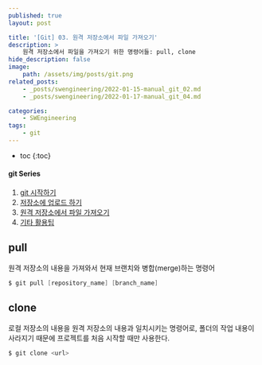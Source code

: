 ```yaml
---
published: true
layout: post

title: '[Git] 03. 원격 저장소에서 파일 가져오기'
description: >
    원격 저장소에서 파일을 가져오기 위한 명령어들: pull, clone
hide_description: false
image:
    path: /assets/img/posts/git.png
related_posts:
    - _posts/swengineering/2022-01-15-manual_git_02.md
    - _posts/swengineering/2022-01-17-manual_git_04.md

categories:
    - SWEngineering
tags:
    - git
---
```

* toc
{:toc}

<h4>git Series</h4>
<div class="taxonomy__index">
    <ol class="description">
        <li><a href="/swengineering/manual_git_01/">git 시작하기</a></li>
        <li><a href="/swengineering/manual_git_02/">저장소에 업로드 하기</a></li>
        <li><a href="/swengineering/manual_git_03/">원격 저장소에서 파일 가져오기</a></li>
        <li><a href="/swengineering/manual_git_04/">기타 활용팁</a></li>
    </ol>
</div>

## pull

원격 저장소의 내용을 가져와서 현재 브랜치와 병합(merge)하는 명령어  

```powershell
$ git pull [repository_name] [branch_name]
```

## clone

로컬 저장소의 내용을 원격 저장소의 내용과 일치시키는 명령어로, 폴더의 작업 내용이 사라지기 때문에 프로젝트를 처음 시작할 때만 사용한다.  

```powershell
$ git clone <url>
```